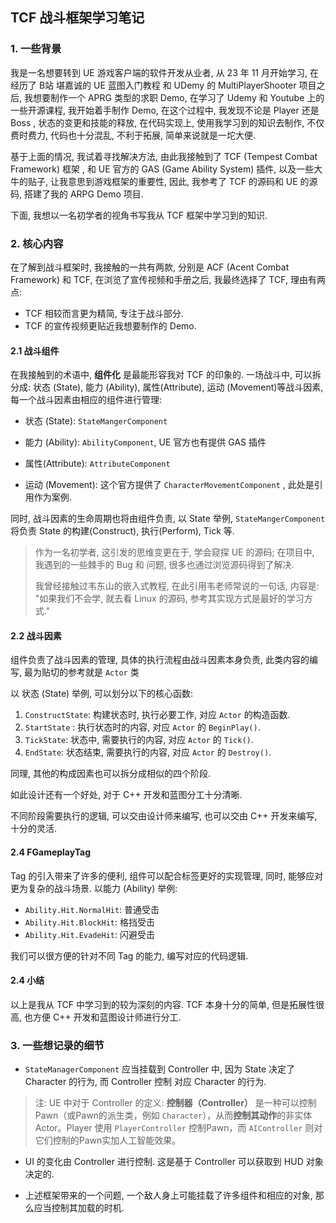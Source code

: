 ## TCF 战斗框架学习笔记

### 1. 一些背景

我是一名想要转到 UE 游戏客户端的软件开发从业者, 从 23 年 11 月开始学习, 在经历了 B站 堪嘉诚的 UE 蓝图入门教程 和 UDemy 的 MultiPlayerShooter 项目之后, 我想要制作一个 APRG 类型的求职 Demo, 在学习了 Udemy 和 Youtube 上的一些开源课程, 我开始着手制作 Demo, 在这个过程中, 我发现不论是 Player 还是 Boss , 状态的变更和技能的释放, 在代码实现上, 使用我学习到的知识去制作, 不仅费时费力, 代码也十分混乱, 不利于拓展, 简单来说就是一坨大便.

基于上面的情况, 我试着寻找解决方法, 由此我接触到了 TCF (Tempest Combat Framework) 框架 , 和 UE 官方的 GAS (Game Ability System) 插件, 以及一些大牛的贴子, 让我意思到游戏框架的重要性, 因此, 我参考了 TCF 的源码和 UE 的源码, 搭建了我的 ARPG Demo 项目. 

下面, 我想以一名初学者的视角书写我从 TCF 框架中学习到的知识.

### 2. 核心内容

在了解到战斗框架时, 我接触的一共有两款, 分别是 ACF (Acent Combat Framework) 和 TCF, 在浏览了宣传视频和手册之后, 我最终选择了 TCF, 理由有两点:

- TCF 相较而言更为精简, 专注于战斗部分.
- TCF 的宣传视频更贴近我想要制作的 Demo.

#### 2.1 战斗组件

在我接触到的术语中, **组件化** 是最能形容我对 TCF 的印象的. 一场战斗中, 可以拆分成: 状态 (State), 能力 (Ability), 属性(Attribute), 运动 (Movement)等战斗因素, 每一个战斗因素由相应的组件进行管理: 

- 状态 (State):  `StateMangerComponent`

- 能力 (Ability): `AbilityComponent`, UE 官方也有提供 GAS 插件

- 属性(Attribute): `AttributeComponent`

- 运动 (Movement): 这个官方提供了 `CharacterMovementComponent` , 此处是引用作为案例.

同时, 战斗因素的生命周期也将由组件负责, 以 State 举例, `StateMangerComponent` 将负责 State 的构建(Construct), 执行(Perform), Tick 等.

> 作为一名初学者, 这引发的思维变更在于, 学会窥探 UE 的源码; 在项目中, 我遇到的一些棘手的 Bug 和 问题, 很多也通过浏览源码得到了解决.
>
> 我曾经接触过韦东山的嵌入式教程, 在此引用韦老师常说的一句话, 内容是: "如果我们不会学, 就去看 Linux 的源码, 参考其实现方式是最好的学习方式."

#### 2.2 战斗因素

组件负责了战斗因素的管理, 具体的执行流程由战斗因素本身负责, 此类内容的编写, 最为贴切的参考就是 `Actor` 类

以 状态 (State) 举例, 可以划分以下的核心函数:

1. `ConstructState`: 构建状态时, 执行必要工作, 对应 `Actor` 的构造函数.
2. `StartState` : 执行状态时的内容, 对应 `Actor` 的 `BeginPlay()`.
3. `TickState`: 状态中, 需要执行的内容, 对应 `Actor` 的 `Tick()`.
4. `EndState`: 状态结束, 需要执行的内容, 对应 `Actor` 的 `Destroy()`.

同理, 其他的构成因素也可以拆分成相似的四个阶段.

如此设计还有一个好处, 对于 C++ 开发和蓝图分工十分清晰.

不同阶段需要执行的逻辑, 可以交由设计师来编写, 也可以交由 C++ 开发来编写, 十分的灵活.

#### 2.4 FGameplayTag

Tag 的引入带来了许多的便利, 组件可以配合标签更好的实现管理, 同时, 能够应对更为复杂的战斗场景. 以能力 (Ability) 举例:

- `Ability.Hit.NormalHit`: 普通受击
- `Ability.Hit.BlockHit`: 格挡受击
- `Ability.Hit.EvadeHit`: 闪避受击

我们可以很方便的针对不同 Tag 的能力, 编写对应的代码逻辑.

#### 2.4 小结

以上是我从 TCF 中学习到的较为深刻的内容. TCF 本身十分的简单, 但是拓展性很高, 也方便 C++ 开发和蓝图设计师进行分工.

### 3. 一些想记录的细节

- `StateManagerComponent` 应当挂载到 Controller 中, 因为 State 决定了 Character 的行为, 而 Controller 控制 对应 Character 的行为. 

> 注: UE 中对于 Controller 的定义: **控制器（Controller）** 是一种可以控制Pawn（或Pawn的派生类，例如 `Character`），从而**控制其动作**的非实体Actor。Player 使用 `PlayerController` 控制Pawn，而 `AIController` 则对它们控制的Pawn实加人工智能效果。

- UI 的变化由 Controller 进行控制. 这是基于 Controller 可以获取到 HUD 对象决定的.

- 上述框架带来的一个问题, 一个敌人身上可能挂载了许多组件和相应的对象, 那么应当控制其加载的时机. 

